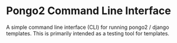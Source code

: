 # Pongo2 Command Line Interface

A simple command line interface (CLI) for running pongo2 / django templates.
This is primarily intended as a testing tool for templates.


